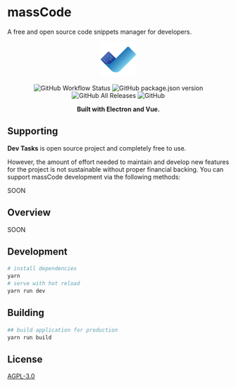 # massCode

A free and open source code snippets manager for developers.

<p align="center">
  <img src="./src/renderer/assets/logo.png" width="80">
</p>
<p align="center">
  <img alt="GitHub Workflow Status" src="https://img.shields.io/github/workflow/status/omegion/dev-tasks/Build Dev Tasks">
  <img alt="GitHub package.json version" src="https://img.shields.io/github/package-json/v/omegion/dev-tasks">
  <img alt="GitHub All Releases" src="https://img.shields.io/github/downloads/omegion/dev-tasks/total">
  <img alt="GitHub" src="https://img.shields.io/github/license/omegion/dev-tasks">
</p>
<p align="center">
  <strong>Built with Electron and Vue.</strong>
</p>

## Supporting

**Dev Tasks** is open source project and completely free to use.

However, the amount of effort needed to maintain and develop new features for the project is not sustainable without
proper financial backing. You can support massCode development via the following methods:

SOON

## Overview

SOON

## Development

```bash
# install dependencies
yarn
# serve with hot reload
yarn run dev
```

## Building

```bash
## build application for production
yarn run build
```

## License

[AGPL-3.0](https://github.com/omegion/dev-tasks/blob/master/LICENSE)

